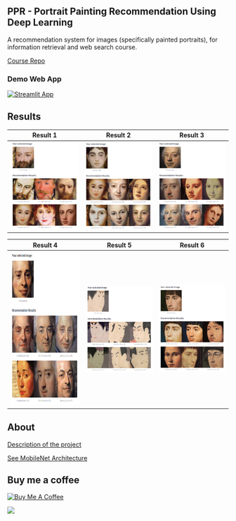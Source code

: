 
## PPR - Portrait Painting Recommendation Using Deep Learning

A recommendation system for images (specifically painted portraits), for information retrieval and web search course.

[Course Repo](https://github.com/mehrdad-dev/webmining-course-fall2021)


### Demo Web App
[![Streamlit App](https://static.streamlit.io/badges/streamlit_badge_black_white.svg)](https://share.streamlit.io/mehrdad-dev/anxiety-predict/main/app.py)
</div>


## Results

Result 1             |  Result 2   |  Result 3
:-------------------------:|:-------------------------:|:-------------------------:
![Portrait Painting Recommendation mehrdad mohammadian](https://github.com/mehrdad-dev/Portrait-Painting-Recommendation/blob/main/assets/2022-01-02_00-55.png)  |  ![mehrdad mohammadian](https://github.com/mehrdad-dev/Portrait-Painting-Recommendation/blob/main/assets/2022-01-02_00-58.png) | ![Portrait Painting Recommendation mehrdad mohammdian](https://github.com/mehrdad-dev/Portrait-Painting-Recommendation/blob/main/assets/2022-01-02_00-58_1.png)


Result 4             |  Result 5   |  Result 6
:-------------------------:|:-------------------------:|:-------------------------:
<img src="https://github.com/mehrdad-dev/Portrait-Painting-Recommendation/blob/main/assets/2022-01-02_01-00.png" width="500" height="350"> |  ![Portrait Painting Recommendation mehrdad mohammadian](https://github.com/mehrdad-dev/Portrait-Painting-Recommendation/blob/main/assets/2022-01-02_10-15.png) | ![Portrait Painting Recommendation mehrdad mohammdian](https://github.com/mehrdad-dev/Portrait-Painting-Recommendation/blob/main/assets/2022-01-02_10-16.png)


## About
[Description of the project](assets/project1.pdf)

[See MobileNet Architecture](assets/model.png)


## Buy me a coffee

<a href="https://www.buymeacoffee.com/mehrdaddev" target="_blank"><img src="https://cdn.buymeacoffee.com/buttons/v2/default-yellow.png" alt="Buy Me A Coffee" style="height: 60px !important;width: 217px !important;" ></a>

<a href="http://www.coffeete.ir/mehrdad-dev">
       <img src="http://www.coffeete.ir/images/buttons/lemonchiffon.png" style="width:260px;" />
</a>

